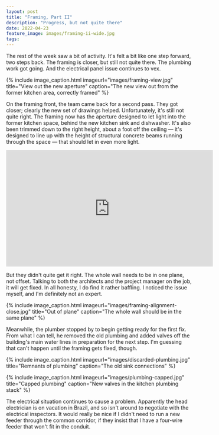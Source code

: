 ```yaml
---
layout: post
title: "Framing, Part II"
description: "Progress, but not quite there"
date: 2022-04-23
feature_image: images/framing-ii-wide.jpg
tags: 
---
```


The rest of the week saw a bit of activity. It's felt a bit like one step forward, two steps back. The framing is closer, but still not quite there. The plumbing work got going. And the electrical panel issue continues to vex.

<!--more-->

{% include image_caption.html imageurl="images/framing-view.jpg" title="View out the new aperture" caption="The new view out from the former kitchen area, correctly framed" %}

On the framing front, the team came back for a second pass. They got closer; clearly the new set of drawings helped. Unfortunately, it's still not quite right. The framing now has the aperture designed to let light into the former kitchen space, behind the new kitchen sink and dishwasher. It's also been trimmed down to the right height, about a foot off the ceiling — it's designed to line up with the height of structural concrete beams running through the space — that should let in even more light.

<iframe width="560" height="315" src="https://www.youtube.com/embed/XhTnkUX7Fgs" title="YouTube video player" frameborder="0" allow="accelerometer; autoplay; clipboard-write; encrypted-media; gyroscope; picture-in-picture" allowfullscreen></iframe>

But they didn't quite get it right. The whole wall needs to be in one plane, not offset. Talking to both the architects and the project manager on the job, it will get fixed. In all honesty, I do find it rather baffling. I noticed the issue myself, and I'm definitely not an expert.

{% include image_caption.html imageurl="images/framing-alignment-close.jpg" title="Out of plane" caption="The whole wall should be in the same plane" %}

Meanwhile, the plumber stopped by to begin getting ready for the first fix. From what I can tell, he removed the old plumbing and added valves off the building's main water lines in preparation for the next step. I'm guessing that can't happen until the framing gets fixed, though.

{% include image_caption.html imageurl="images/discarded-plumbing.jpg" title="Remnants of plumbing" caption="The old sink connections" %}

{% include image_caption.html imageurl="images/plumbing-capped.jpg" title="Capped plumbing" caption="New valves in the kitchen plumbing stack" %}

The electrical situation continues to cause a problem. Apparently the head electrician is on vacation in Brazil, and so isn't around to negotiate with the electrical inspectors. It would really be nice if I didn't need to run a new feeder through the common corridor, if they insist that I have a four-wire feeder that won't fit in the conduit.
